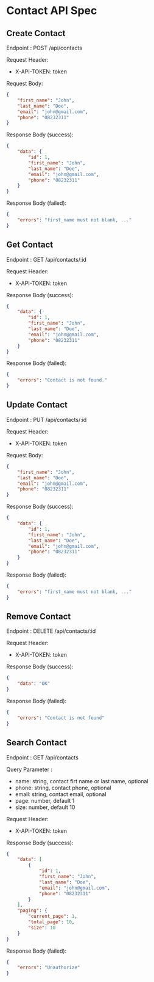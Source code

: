 # Contact API Spec

## Create Contact

Endpoint : POST /api/contacts

Request Header:

- X-API-TOKEN: token

Request Body:

```json
{
	"first_name": "John",
	"last_name": "Doe",
	"email": "john@gmail.com",
	"phone": "08232311"
}
```

Response Body (success):

```json
{
	"data": {
		"id": 1,
		"first_name": "John",
		"last_name": "Doe",
		"email": "john@gmail.com",
		"phone": "08232311"
	}
}
```

Response Body (failed):

```json
{
	"errors": "first_name must not blank, ..."
}
```

## Get Contact

Endpoint : GET /api/contacts/:id

Request Header:

- X-API-TOKEN: token

Response Body (success):

```json
{
	"data": {
		"id": 1,
		"first_name": "John",
		"last_name": "Doe",
		"email": "john@gmail.com",
		"phone": "08232311"
	}
}
```

Response Body (failed):

```json
{
	"errors": "Contact is not found."
}
```

## Update Contact

Endpoint : PUT /api/contacts/:id

Request Header:

- X-API-TOKEN: token

Request Body:

```json
{
	"first_name": "John",
	"last_name": "Doe",
	"email": "john@gmail.com",
	"phone": "08232311"
}
```

Response Body (success):

```json
{
	"data": {
		"id": 1,
		"first_name": "John",
		"last_name": "Doe",
		"email": "john@gmail.com",
		"phone": "08232311"
	}
}
```

Response Body (failed):

```json
{
	"errors": "first_name must not blank, ..."
}
```

## Remove Contact

Endpoint : DELETE /api/contacts/:id

Request Header:

- X-API-TOKEN: token

Response Body (success):

```json
{
	"data": "OK"
}
```

Response Body (failed):

```json
{
	"errors": "Contact is not found"
}
```

## Search Contact

Endpoint : GET /api/contacts

Query Parameter :

- name: string, contact firt name or last name, optional
- phone: string, contact phone, optional
- email: string, contact email, optional
- page: number, default 1
- size: number, default 10

Request Header:

- X-API-TOKEN: token

Response Body (success):

```json
{
	"data": [
		{
			"id": 1,
			"first_name": "John",
			"last_name": "Doe",
			"email": "john@gmail.com",
			"phone": "08232311"
		}
	],
	"paging": {
		"current_page": 1,
		"total_page": 10,
		"size": 10
	}
}
```

Response Body (failed):

```json
{
	"errors": "Unauthorize"
}
```
